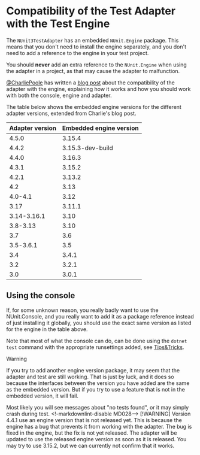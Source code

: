 # Compatibility of the Test Adapter with the Test Engine

The `NUnit3TestAdapter` has an embedded `NUnit.Engine` package. This means that you don't need to install the engine
separately, and you don't need to add a reference to the engine in your test project.

You should **never** add an extra reference to the `NUnit.Engine` when using the adapter in a project, as that may cause
the adapter to malfunction.

[@CharliePoole](https://github.com/charliepoole) has written a [blog
post](http://charliepoole.org/technical/nunit-engine-version-conflicts-in-visual-studio.html) about the compatibility of
the adapter with the engine, explaining how it works and how you should work with both the console, engine and adapter.

The table below shows the embedded engine versions for the different adapter versions, extended from Charlie's blog
post.

| Adapter version | Embedded engine version |
| --------------- | ----------------------- |
| 4.5.0           | 3.15.4                  |
| 4.4.2           | 3.15.3-dev-build        |
| 4.4.0           | 3.16.3                  |
| 4.3.1           | 3.15.2                  |
| 4.2.1           | 3.13.2                  |
| 4.2             | 3.13                    |
| 4.0-4.1         | 3.12                    |
| 3.17            | 3.11.1                  |
| 3.14-3.16.1     | 3.10                    |
| 3.8-3.13        | 3.10                    |
| 3.7             | 3.6                     |
| 3.5-3.6.1       | 3.5                     |
| 3.4             | 3.4.1                   |
| 3.2             | 3.2.1                   |
| 3.0             | 3.0.1                   |

## Using the console

If, for some unknown reason, you really badly want to use the NUnit.Console, and you really want to add it as a package
reference instead of just installing it globally, you should use the exact same version as listed for the engine in the
table above.

Note that most of what the console can do, can be done using the `dotnet test` command with the appropriate runsettings
added, see [Tips&Tricks](https://docs.nunit.org/articles/vs-test-adapter/Tips-And-Tricks.html).

> [!WARNING]
> If you try to add another engine version package, it may seem that the adapter and test are still working.  That is just
> by luck, and it does so because the interfaces between the version you have added are the same as the embedded version.
> But if you try to use a feature that is not in the embedded version, it will fail.
>
> Most likely you will see messages about "no tests found", or it may simply crash during test.
<!-markdownlint-disable MD028-->
> [!WARNING]
> Version 4.4.1 use an engine version that is not released yet.  This is because the engine has a bug that prevents it
> from working with the adapter.  The bug is fixed in the engine, but the fix is not yet released.  The adapter will be
> updated to use the released engine version as soon as it is released. You may try to use 3.15.2, but we can currently
> not confirm that it works.

